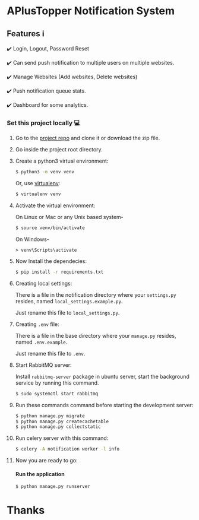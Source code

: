 # APlusTopper Notification System

## Features :information_source: 

:heavy_check_mark: Login, Logout, Password Reset <br>

:heavy_check_mark: Can send push notification to multiple users on multiple websites. <br>

:heavy_check_mark: Manage Websites (Add websites, Delete websites) <br>

:heavy_check_mark: Push notification queue stats. <br>

:heavy_check_mark: Dashboard for some analytics. <br>

### Set this project locally :computer:

1. Go to the [project repo](https://github.com/) and clone it or download the zip file.<br>

2. Go inside the project root directory.
  
3. Create a python3 virtual environment:

    ```bash
    $ python3 -m venv venv
    ```

    Or, use [virtualenv](https://virtualenv.pypa.io/en/latest/installation.html):

    ```bash
    $ virtualenv venv
    ```

4. Activate the virtual environment:

    On Linux or Mac or any Unix based system-
    
    ```bash
    $ source venv/bin/activate
    ```
    
    On Windows-
    ```
    > venv\Scripts\activate
    ```

5. Now Install the dependecies:

    ```bash
    $ pip install -r requirements.txt
    ```

6. Creating local settings:
    
    There is a file in the notification directory where your `settings.py` resides, named `local_settings.example.py`.

    Just rename this file to `local_settings.py`.
    
7. Creating `.env` file:
    
    There is a file in the base directory where your `manage.py` resides, named `.env.example`.

    Just rename this file to `.env`.

8. Start RabbitMQ server:
    
    Install `rabbitmq-server` package in ubuntu server, start the background service by running this command.

    ```bash
    $ sudo systemctl start rabbitmq
    ```

9. Run these commands command before starting the development server:

    ```bash
    $ python manage.py migrate
    $ python manage.py createcachetable
    $ python manage.py collectstatic
    ```

10. Run celery server with this command:

    ```bash
    $ celery -A notification worker -l info
    ```

11. Now you are ready to go:

    #### Run the application

    ```bash
    $ python manage.py runserver
    ```

# Thanks